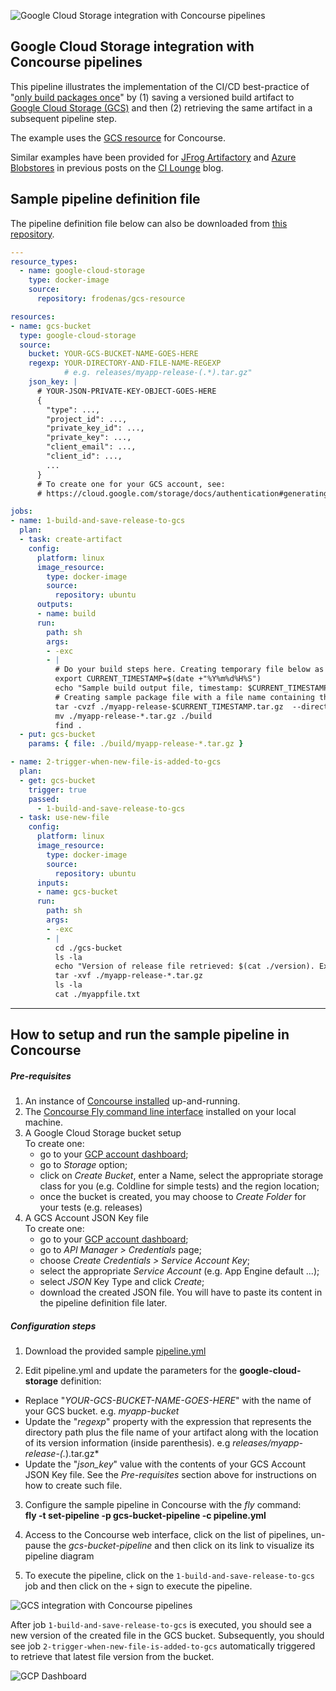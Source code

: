 ![Google Cloud Storage integration with Concourse pipelines](https://raw.githubusercontent.com/pivotalservices/concourse-pipeline-samples/master/common/images/concourse-and-gcs.png)

## Google Cloud Storage integration with Concourse pipelines


This pipeline illustrates the implementation of the CI/CD best-practice of "[only build packages once](https://continuousdelivery.com/implementing/patterns/)" by (1) saving a versioned build artifact to [Google Cloud Storage (GCS)](https://cloud.google.com/storage/) and then (2) retrieving the same artifact in a subsequent pipeline step.

The example uses the [GCS resource](https://github.com/frodenas/gcs-resource) for Concourse.  

Similar examples have been provided for [JFrog Artifactory](http://lmpsilva.typepad.com/cilounge/2016/11/artifactory-integration-with-concourse-pipelines.html) and [Azure Blobstores](http://lmpsilva.typepad.com/cilounge/2016/12/test.html) in previous posts on the [CI Lounge](http://lmpsilva.typepad.com/cilounge/) blog.  

## Sample pipeline definition file

The pipeline definition file below can also be downloaded from [this repository](https://github.com/pivotalservices/concourse-pipeline-samples/blob/master/google-cloud-storage-integration/pipeline.yml).


``` yaml
---
resource_types:
  - name: google-cloud-storage
    type: docker-image
    source:
      repository: frodenas/gcs-resource

resources:
- name: gcs-bucket
  type: google-cloud-storage
  source:
    bucket: YOUR-GCS-BUCKET-NAME-GOES-HERE
    regexp: YOUR-DIRECTORY-AND-FILE-NAME-REGEXP
            # e.g. releases/myapp-release-(.*).tar.gz"
    json_key: |
      # YOUR-JSON-PRIVATE-KEY-OBJECT-GOES-HERE
      {
        "type": ...,
        "project_id": ...,
        "private_key_id": ...,
        "private_key": ...,
        "client_email": ...,
        "client_id": ...,
        ...
      }
      # To create one for your GCS account, see:
      # https://cloud.google.com/storage/docs/authentication#generating-a-private-key

jobs:
- name: 1-build-and-save-release-to-gcs
  plan:
  - task: create-artifact
    config:
      platform: linux
      image_resource:
        type: docker-image
        source:
          repository: ubuntu
      outputs:
      - name: build
      run:
        path: sh
        args:
        - -exc
        - |
          # Do your build steps here. Creating temporary file below as a sample:
          export CURRENT_TIMESTAMP=$(date +"%Y%m%d%H%S")
          echo "Sample build output file, timestamp: $CURRENT_TIMESTAMP" > ./build/myappfile.txt
          # Creating sample package file with a file name containing the new version number
          tar -cvzf ./myapp-release-$CURRENT_TIMESTAMP.tar.gz  --directory=./build .
          mv ./myapp-release-*.tar.gz ./build
          find .
  - put: gcs-bucket
    params: { file: ./build/myapp-release-*.tar.gz }

- name: 2-trigger-when-new-file-is-added-to-gcs
  plan:
  - get: gcs-bucket
    trigger: true
    passed:
      - 1-build-and-save-release-to-gcs
  - task: use-new-file
    config:
      platform: linux
      image_resource:
        type: docker-image
        source:
          repository: ubuntu
      inputs:
      - name: gcs-bucket
      run:
        path: sh
        args:
        - -exc
        - |
          cd ./gcs-bucket
          ls -la
          echo "Version of release file retrieved: $(cat ./version). Extracting release file..."
          tar -xvf ./myapp-release-*.tar.gz
          ls -la
          cat ./myappfile.txt

```

---

## How to setup and run the sample pipeline in Concourse

##### Pre-requisites

1. An instance of [Concourse installed](http://concourse.ci/installing.html) up-and-running.  
1. The [Concourse Fly command line interface](http://concourse.ci/fly-cli.html) installed on your local machine.  
1. A Google Cloud Storage bucket setup  
   To create one:  
   - go to your [GCP account dashboard](https://console.cloud.google.com/home/dashboard);  
   - go to *Storage* option;  
   - click on *Create Bucket*, enter a Name, select the appropriate storage class for you (e.g. Coldline for simple tests) and the region location;   
   - once the bucket is created, you may choose to *Create Folder* for your tests (e.g. releases)       
1. A GCS Account JSON Key file  
   To create one:  
   - go to your [GCP account dashboard](https://console.cloud.google.com/home/dashboard);  
   - go to *API Manager > Credentials* page;  
   - choose *Create Credentials > Service Account Key*;  
   - select the appropriate *Service Account* (e.g. App Engine default ...);  
   - select *JSON* Key Type and click *Create*;  
   - download the created JSON file. You will have to paste its content in the pipeline definition file later.  


##### Configuration steps
1. Download the provided sample [pipeline.yml](https://github.com/pivotalservices/concourse-pipeline-samples/blob/master/google-cloud-storage-integration/pipeline.yml)  

2. Edit pipeline.yml and update the parameters for the **google-cloud-storage** definition:  
  * Replace "*YOUR-GCS-BUCKET-NAME-GOES-HERE*" with the name of your GCS bucket. e.g. *myapp-bucket*  
  * Update the "*regexp*" property with the expression that represents the directory path plus the file name of your artifact along with the location of its version information (inside parenthesis). e.g  *releases/myapp-release-(.*).tar.gz*  
  * Update the "*json_key*" value with the contents of your GCS Account JSON Key file. See the _Pre-requisites_ section above for instructions on how to create such file.  


3. Configure the sample pipeline in Concourse with the *fly* command:  
   __fly -t <your-concourse-alias> set-pipeline -p gcs-bucket-pipeline -c pipeline.yml__  

4. Access to the Concourse web interface, click on the list of pipelines, un-pause the *gcs-bucket-pipeline* and then click on its link to visualize its pipeline diagram  

5. To execute the pipeline, click on the ```1-build-and-save-release-to-gcs``` job and then click on the ```+``` sign to execute the pipeline.


![GCS integration with Concourse pipelines](https://raw.githubusercontent.com/pivotalservices/concourse-pipeline-samples/master/common/images/google-cloud-storage-pipeline1.jpg)


After job ```1-build-and-save-release-to-gcs``` is executed, you should see a new version of the created file in the GCS bucket. Subsequently, you should see job ```2-trigger-when-new-file-is-added-to-gcs``` automatically triggered to retrieve that latest file version from the bucket.


![GCP Dashboard](https://raw.githubusercontent.com/pivotalservices/concourse-pipeline-samples/master/common/images/gcp-dashboard.jpg)
